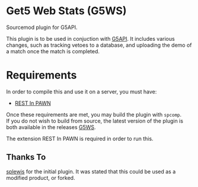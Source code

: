 # Get5 Web Stats (G5WS)
Sourcemod plugin for G5API.

This plugin is to be used in conjuction with [G5API](https://github.com/PhlexPlexico/G5API). It includes various changes, such as tracking vetoes to a database, and uploading the demo of a match once the match is completed.

# Requirements
In order to compile this and use it on a server, you must have:

- [REST In PAWN](https://github.com/ErikMinekus/sm-ripext)

Once these requirements are met, you may build the plugin with `spcomp`.  
If you do not wish to build from source, the latest version of the 
plugin is both available in the releases [G5WS](https://github.com/PhlexPlexico/G5WS/releases/download/latest/get5_apistats.smx).

The extension REST In PAWN is required in order to run this.

## Thanks To
[splewis](https://github.com/splewis) for the initial plugin. It was stated that this could be used as a modified product, or forked. 
